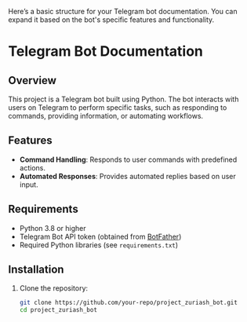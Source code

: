 Here’s a basic structure for your Telegram bot documentation. You can expand it based on the bot's specific features and functionality.

# Telegram Bot Documentation

## Overview
This project is a Telegram bot built using Python. The bot interacts with users on Telegram to perform specific tasks, such as responding to commands, providing information, or automating workflows.

## Features
- **Command Handling**: Responds to user commands with predefined actions.
- **Automated Responses**: Provides automated replies based on user input.

## Requirements
- Python 3.8 or higher
- Telegram Bot API token (obtained from [BotFather](https://core.telegram.org/bots#botfather))
- Required Python libraries (see `requirements.txt`)

## Installation
1. Clone the repository:
   ```bash
   git clone https://github.com/your-repo/project_zuriash_bot.git
   cd project_zuriash_bot